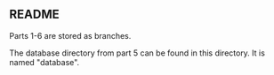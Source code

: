 ## README

Parts 1-6 are stored as branches.

The database directory from part 5 can be found in this directory. It is named "database".

